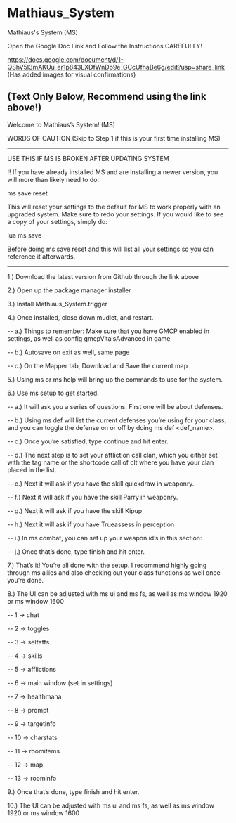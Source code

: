 # Mathiaus_System
Mathiaus's System (MS)

Open the Google Doc Link and Follow the Instructions CAREFULLY!

https://docs.google.com/document/d/1-QShV5I3mAKUu_er1p843LXDfWnDb9e_GCcUfhaBe6g/edit?usp=share_link
(Has added images for visual confirmations)

(Text Only Below, Recommend using the link above!)
---------------------------------

Welcome to Mathiaus’s System! (MS)

WORDS OF CAUTION (Skip to Step 1 if this is your first time installing MS)

-----

USE THIS IF MS IS BROKEN AFTER UPDATING SYSTEM

!!  If you have already installed MS and are installing a newer version, you will more than likely need to do:

ms save reset

This will reset your settings to the default for MS to work properly with an upgraded system. Make sure to redo your settings. If you would like to see a copy of your settings, simply do:

lua ms.save

Before doing ms save reset and this will list all your settings so you can reference it afterwards.

-----

1.) Download the latest version from Github through the link above

2.) Open up the package manager installer

3.) Install Mathiaus_System.trigger

4.) Once installed, close down mudlet, and restart.

 -- a.) Things to remember: Make sure that you have GMCP enabled in settings, as well as config gmcpVitalsAdvanced in game

-- b.) Autosave on exit as well, same page

 -- c.) On the Mapper tab, Download and Save the current map

5.) Using ms or ms help will bring up the commands to use for the system.

6.) Use ms setup to get started.

 -- a.) It will ask you a series of questions. First one will be about defenses.

 -- b.) Using ms def will list the current defenses you’re using for your class, and you can toggle the defense on or off by doing ms def <def_name>.

 -- c.) Once you’re satisfied, type continue and hit enter.

 -- d.) The next step is to set your affliction call clan, which you either set with the tag name or the shortcode call of clt<number> where you have your clan placed in the list.

 -- e.) Next it will ask if you have the skill quickdraw in weaponry. 

 -- f.) Next it will ask if you have the skill Parry in weaponry.

 -- g.) Next it will ask if you have the skill Kipup

 -- h.) Next it will ask if you have Trueassess  in perception

 -- i.) In ms combat, you can set up your weapon id’s in this section:

 -- j.) Once that’s done, type finish and hit enter.

7.) That’s it! You’re all done with the setup. I recommend highly going through ms allies and also checking out your class functions as well once you’re done.

8.) The UI can be adjusted with ms ui and ms fs, as well as ms window 1920 or ms window 1600

 -- 1 -> chat

 -- 2 -> toggles

 -- 3 -> selfaffs

 -- 4 -> skills

 -- 5 -> afflictions

 -- 6 -> main window (set in settings)

 -- 7 -> healthmana

 -- 8 -> prompt

 -- 9 -> targetinfo

 -- 10 -> charstats

 -- 11 -> roomitems

 -- 12 -> map

 -- 13 -> roominfo

9.) Once that’s done, type finish and hit enter.
 
10.) The UI can be adjusted with ms ui and ms fs, as well as ms window 1920 or ms window 1600

